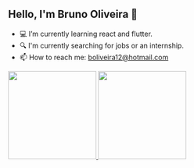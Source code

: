 ## Hello, I'm Bruno Oliveira 👋
- 💻 I’m currently learning react and flutter.
- 🔍 I'm currently searching for jobs or an internship.
- 📫 How to reach me: boliveira12@hotmail.com

 <div>
  <a href="https://www.linkedin.com/in/bruno-oliveira-4437341a0/">
  <img height="180em" src="https://github-readme-stats.vercel.app/api?username=boliveira12&show_icons=true&theme=dracula&include_all_commits=true&count_private=true"/>
  <img height="180em" src="https://github-readme-stats.vercel.app/api/top-langs/?username=boliveira12&layout=compact&langs_count=7&theme=dracula"/>
</div>
